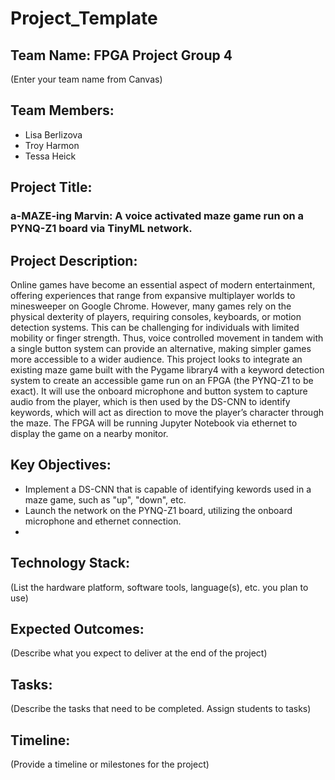 # Project_Template

## Team Name: FPGA Project Group 4
(Enter your team name from Canvas)

## Team Members:
- Lisa Berlizova
- Troy Harmon
- Tessa Heick

## Project Title:
### a-MAZE-ing Marvin: A voice activated maze game run on a PYNQ-Z1 board via TinyML network.


## Project Description:
Online games have become an essential aspect of modern entertainment, offering experiences that
range from expansive multiplayer worlds to minesweeper on Google Chrome. However, many games rely
on the physical dexterity of players, requiring consoles, keyboards, or motion detection systems. This can
be challenging for individuals with limited mobility or finger strength. Thus, voice controlled movement
in tandem with a single button system can provide an alternative, making simpler games more accessible
to a wider audience.
This project looks to integrate an existing maze game built with the Pygame library4 with a
keyword detection system to create an accessible game run on an FPGA (the PYNQ-Z1 to be exact). It
will use the onboard microphone and button system to capture audio from the player, which is then used
by the DS-CNN to identify keywords, which will act as direction to move the player’s character through
the maze. The FPGA will be running Jupyter Notebook via ethernet to display the game on a nearby
monitor.

## Key Objectives:
- Implement a DS-CNN that is capable of identifying kewords used in a maze game, such as "up", "down", etc.
- Launch the network on the PYNQ-Z1 board, utilizing the onboard microphone and ethernet connection.
- 

## Technology Stack:
(List the hardware platform, software tools, language(s), etc. you plan to use)

## Expected Outcomes:
(Describe what you expect to deliver at the end of the project)

## Tasks:
(Describe the tasks that need to be completed. Assign students to tasks)

## Timeline:
(Provide a timeline or milestones for the project)
